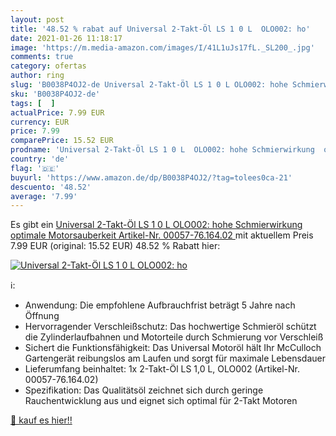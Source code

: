 ```yaml
---
layout: post
title: '48.52 % rabat auf Universal 2-Takt-Öl LS 1 0 L  OLO002: ho'
date: 2021-01-26 11:18:17
image: 'https://m.media-amazon.com/images/I/41L1uJs17fL._SL200_.jpg'
comments: true
category: ofertas
author: ring
slug: 'B0038P4OJ2-de Universal 2-Takt-Öl LS 1 0 L OLO002: hohe Schmierwirkung...'
sku: 'B0038P4OJ2-de'
tags: [  ]
actualPrice: 7.99 EUR
currency: EUR
price: 7.99
comparePrice: 15.52 EUR
prodname: 'Universal 2-Takt-Öl LS 1 0 L  OLO002: hohe Schmierwirkung  optimale Motorsauberkeit  Artikel-Nr. 00057-76.164.02 '
country: 'de'
flag: '🇩🇪'
buyurl: 'https://www.amazon.de/dp/B0038P4OJ2/?tag=tolees0ca-21'
descuento: '48.52'
average: '7.99'
---
```


Es gibt ein [Universal 2-Takt-Öl LS 1 0 L  OLO002: hohe Schmierwirkung  optimale Motorsauberkeit  Artikel-Nr. 00057-76.164.02 ](https://www.amazon.de/dp/B0038P4OJ2/?tag=tolees0ca-21) mit aktuellem Preis 7.99 EUR (original: 15.52 EUR) 48.52 % Rabatt hier:

[![Universal 2-Takt-Öl LS 1 0 L  OLO002: ho](https://m.media-amazon.com/images/I/41L1uJs17fL._SL200_.jpg)](https://www.amazon.de/dp/B0038P4OJ2/?tag=tolees0ca-21)

ℹ️:

- Anwendung: Die empfohlene Aufbrauchfrist beträgt 5 Jahre nach Öffnung
- Hervorragender Verschleißschutz: Das hochwertige Schmieröl schützt die Zylinderlaufbahnen und Motorteile durch Schmierung vor Verschleiß
- Sichert die Funktionsfähigkeit: Das Universal Motoröl hält Ihr McCulloch Gartengerät reibungslos am Laufen und sorgt für maximale Lebensdauer
- Lieferumfang beinhaltet: 1x 2-Takt-Öl LS 1,0 L, OLO002 (Artikel-Nr. 00057-76.164.02)
- Spezifikation: Das Qualitätsöl zeichnet sich durch geringe Rauchentwicklung aus und eignet sich optimal für 2-Takt Motoren

[🛒 kauf es hier!!](https://www.amazon.de/dp/B0038P4OJ2/?tag=tolees0ca-21)
